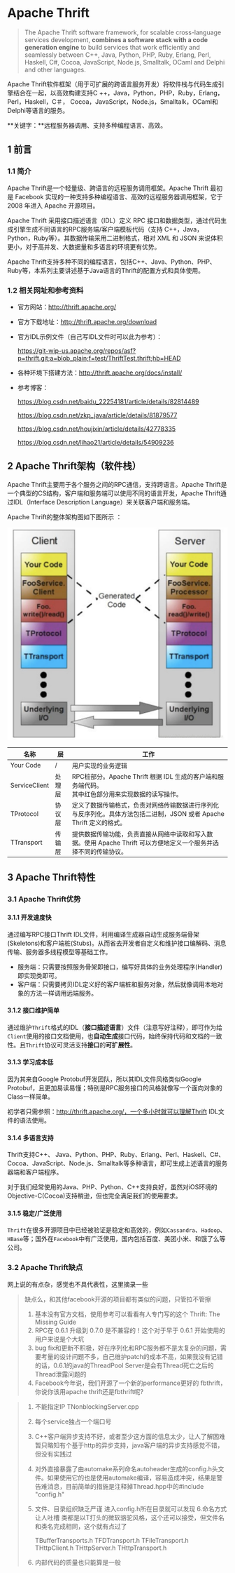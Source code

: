 # Apache Thrift

> The Apache Thrift software framework, for scalable cross-language  services development, **combines a software stack with a code generation engine** to build services that work efficiently and seamlessly between  C++, Java, Python, PHP, Ruby, Erlang, Perl, Haskell, C#, Cocoa,  JavaScript, Node.js, Smalltalk, OCaml and Delphi and other languages.    

Apache Thrift软件框架（用于可扩展的跨语言服务开发）将软件栈与代码生成引擎结合在一起，以高效构建支持C ++，Java，Python，PHP，Ruby，Erlang，Perl，Haskell，C＃， Cocoa，JavaScript，Node.js，Smalltalk，OCaml和Delphi等语言的服务。

**关键字：**远程服务器调用、支持多种编程语言、高效。



## 1 前言

### 1.1 简介

Apache Thrift是一个轻量级、跨语言的远程服务调用框架。Apache Thrift 最初是 Facebook 实现的一种支持多种编程语言、高效的远程服务器调用框架，它于 2008 年进入 Apache 开源项目。

Apache Thrift 采用接口描述语言（IDL）定义 RPC 接口和数据类型，通过代码生成引擎生成不同语言的RPC服务端/客户端模板代码（支持 C++，Java，Python，Ruby等）。其数据传输采用二进制格式，相对 XML 和 JSON 来说体积更小，对于高并发、大数据量和多语言的环境更有优势。

Apache Thrift支持多种不同的编程语言，包括C++、Java、Python、PHP、Ruby等，本系列主要讲述基于Java语言的Thrift的配置方式和具体使用。



### 1.2 相关网址和参考资料

- 官方网站：http://thrift.apache.org/

- 官方下载地址：http://thrift.apache.org/download

- 官方IDL示例文件（自己写IDL文件时可以此为参考）：

  https://git-wip-us.apache.org/repos/asf?p=thrift.git;a=blob_plain;f=test/ThriftTest.thrift;hb=HEAD

- 各种环境下搭建方法：http://thrift.apache.org/docs/install/

- 参考博客：

  https://blog.csdn.net/baidu_22254181/article/details/82814489

  https://blog.csdn.net/zkp_java/article/details/81879577

  https://blog.csdn.net/houjixin/article/details/42778335

  https://blog.csdn.net/lihao21/article/details/54909236



## 2 Apache Thrift架构（软件栈）

Apache Thrift主要用于各个服务之间的RPC通信，支持跨语言。Apache Thrift是一个典型的CS结构，客户端和服务端可以使用不同的语言开发，Apache Thrift通过IDL（Interface Description Language）来关联客户端和服务端。

Apache Thrift的整体架构图如下图所示 ：



![thrift架构](https://github.com/Humbertzhang/microservice-projects-intro/blob/master/pictures/thrift/architecture.png?raw=true)



| 名称          | 层     | 工作                                                         |
| ------------- | ------ | ------------------------------------------------------------ |
| Your Code     | /      | 用户实现的业务逻辑                                           |
| ServiceClient | 处理层 | RPC桩部分。Apache Thrift 根据 IDL 生成的客户端和服务端代码。<br />其中红色部分用来实现数据的读写操作。 |
| TProtocol     | 协议层 | 定义了数据传输格式，负责对网络传输数据进行序列化与反序列化。具体方法包括二进制，JSON 或者 Apache Thrift 定义的格式。 |
| TTransport    | 传输层 | 提供数据传输功能，负责直接从网络中读取和写入数据。使用 Apache Thrift 可以方便地定义一个服务并选择不同的传输协议。 |



## 3 Apache Thrift特性

### 3.1 Apache Thrift优势



#### 3.1.1 开发速度快

通过编写RPC接口Thrift IDL文件，利用编译生成器自动生成服务端骨架(Skeletons)和客户端桩(Stubs)。从而省去开发者自定义和维护接口编解码、消息传输、服务器多线程模型等基础工作。

- 服务端：只需要按照服务骨架即接口，编写好具体的业务处理程序(Handler)即实现类即可。
- 客户端：只需要拷贝IDL定义好的客户端桩和服务对象，然后就像调用本地对象的方法一样调用远端服务。



#### 3.1.2 接口维护简单

通过维护`Thrift`格式的IDL（**接口描述语言**）文件（注意写好注释），即可作为给`Client`使用的接口文档使用，也**自动生成**接口代码，始终保持代码和文档的一致性。且`Thrift`协议可灵活支持**接口**的**可扩展性**。



#### 3.1.3 学习成本低

因为其来自Google Protobuf开发团队，所以其IDL文件风格类似Google Protobuf，且更加易读易懂；特别是RPC服务接口的风格就像写一个面向对象的Class一样简单。

初学者只需参照：http://thrift.apache.org/，一个多小时就可以理解Thrift IDL文件的语法使用。

#### 3.1.4 多语言支持

Thrift支持C++、 Java、Python、PHP、Ruby、Erlang、Perl、Haskell、C#、Cocoa、JavaScript、Node.js、Smalltalk等多种语言，即可生成上述语言的服务器端和客户端程序。

对于我们经常使用的Java、PHP、Python、C++支持良好，虽然对iOS环境的Objective-C(Cocoa)支持稍逊，但也完全满足我们的使用要求。

#### 3.1.5 稳定/广泛使用

`Thrift`在很多开源项目中已经被验证是稳定和高效的，例如`Cassandra`、`Hadoop`、`HBase`等；国外在`Facebook`中有广泛使用，国内包括百度、美团小米、和饿了么等公司。



### 3.2 Apache Thrift缺点

网上说的有点杂，感觉也不具代表性，这里摘录一些

> 缺点么，和其他facebook开源的项目都有类似的问题，只管拉不管擦
>
> 1. 基本没有官方文档，使用参考可以看看有人专门写的这个 Thrift: The Missing Guide
> 2. RPC在 0.6.1 升级到 0.7.0 是不兼容的！这个对于早于 0.6.1 开始使用的用户来说是个大坑
> 3. bug fix和更新不积极，好在序列化和RPC服务都不是太复杂的问题，需要考量的设计问题不多，自己维护patch的成本不高，如果我没有记错的话，0.6.1的java的ThreadPool Server是会有Thread死亡之后的Thread泄露问题的
> 4. Facebook今年说，我们开源了一个新的performance更好的 fbthrift，你说你该用apache thrift还是fbthrift呢?



> 1. 不能指定IP TNonblockingServer.cpp
>
> 2. 每个service独占一个端口号 
>
> 3. C++客户端异步支持不好，或者至少这方面的信息太少，让人了解困难 暂只略知有个基于http的异步支持，java客户端的异步支持感觉不错，但没有实践过 
>
> 4. 对外直接暴露了由automake系列命名autoheader生成的config.h头文件。如果使用它的也是使用automake编译，容易造成冲突，结果是警告难消息，目前简单的措施是注释掉Thread.hpp中的#include "config.h" 
>
> 5. 文件、目录组织缺乏严谨 进入config.h所在目录就可以发现 6.命名方式让人吐槽 类都是以T打头的微软骆驼风格，这个还可以接受，但文件名和类名完成相同，这个就有点过了
>
>    TBufferTransports.h
>    TFDTransport.h
>    TFileTransport.h
>    THttpClient.h
>    THttpServer.h
>    THttpTransport.h
>
> 6. 内部代码的质量也只能算是一般

 